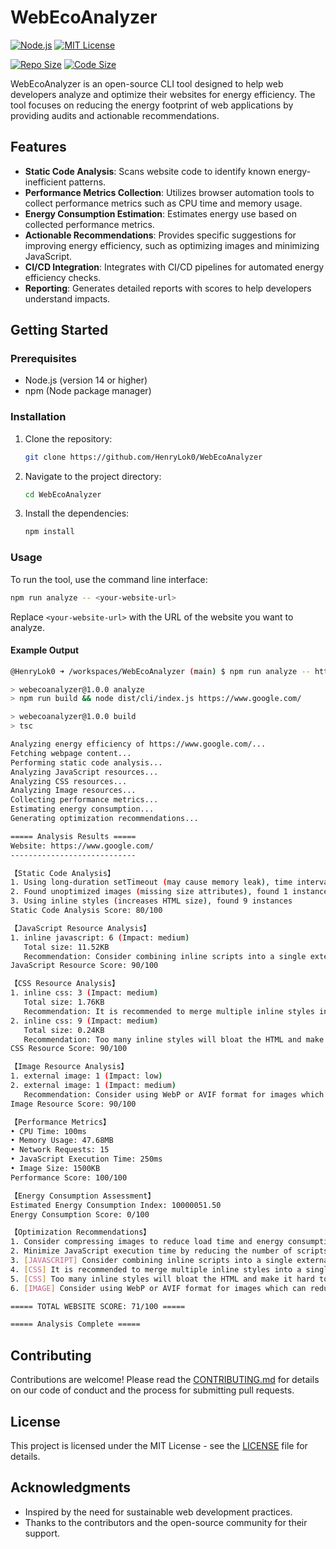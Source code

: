 # WebEcoAnalyzer

[![Node.js](https://img.shields.io/badge/Node.js-14%2B-green?logo=node.js)](https://nodejs.org/)
[![MIT License](https://img.shields.io/github/license/HenryLok0/WebEcoAnalyzer?color=blue)](https://github.com/HenryLok0/WebEcoAnalyzer/blob/main/LICENSE)

[![Repo Size](https://img.shields.io/github/repo-size/HenryLok0/WebEcoAnalyzer?style=flat-square&logo=github)](https://github.com/HenryLok0/WebEcoAnalyzer)
[![Code Size](https://img.shields.io/github/languages/code-size/HenryLok0/WebEcoAnalyzer?style=flat-square&logo=github)](https://github.com/HenryLok0/WebEcoAnalyzer)

WebEcoAnalyzer is an open-source CLI tool designed to help web developers analyze and optimize their websites for energy efficiency. The tool focuses on reducing the energy footprint of web applications by providing audits and actionable recommendations.

## Features

- **Static Code Analysis**: Scans website code to identify known energy-inefficient patterns.
- **Performance Metrics Collection**: Utilizes browser automation tools to collect performance metrics such as CPU time and memory usage.
- **Energy Consumption Estimation**: Estimates energy use based on collected performance metrics.
- **Actionable Recommendations**: Provides specific suggestions for improving energy efficiency, such as optimizing images and minimizing JavaScript.
- **CI/CD Integration**: Integrates with CI/CD pipelines for automated energy efficiency checks.
- **Reporting**: Generates detailed reports with scores to help developers understand impacts.

## Getting Started

### Prerequisites

- Node.js (version 14 or higher)
- npm (Node package manager)

### Installation

1. Clone the repository:
   ```sh
   git clone https://github.com/HenryLok0/WebEcoAnalyzer
   ```
2. Navigate to the project directory:
   ```sh
   cd WebEcoAnalyzer
   ```
3. Install the dependencies:
   ```sh
   npm install
   ```

### Usage

To run the tool, use the command line interface:

```sh
npm run analyze -- <your-website-url>
```

Replace `<your-website-url>` with the URL of the website you want to analyze.

#### Example Output

```sh
@HenryLok0 ➜ /workspaces/WebEcoAnalyzer (main) $ npm run analyze -- https://www.google.com/

> webecoanalyzer@1.0.0 analyze
> npm run build && node dist/cli/index.js https://www.google.com/

> webecoanalyzer@1.0.0 build
> tsc

Analyzing energy efficiency of https://www.google.com/...
Fetching webpage content...
Performing static code analysis...
Analyzing JavaScript resources...
Analyzing CSS resources...
Analyzing Image resources...
Collecting performance metrics...
Estimating energy consumption...
Generating optimization recommendations...

===== Analysis Results =====
Website: https://www.google.com/
----------------------------

【Static Code Analysis】
1. Using long-duration setTimeout (may cause memory leak), time interval: 0ms
2. Found unoptimized images (missing size attributes), found 1 instances
3. Using inline styles (increases HTML size), found 9 instances
Static Code Analysis Score: 80/100

【JavaScript Resource Analysis】
1. inline javascript: 6 (Impact: medium)
   Total size: 11.52KB
   Recommendation: Consider combining inline scripts into a single external file to improve caching
JavaScript Resource Score: 90/100

【CSS Resource Analysis】
1. inline css: 3 (Impact: medium)
   Total size: 1.76KB
   Recommendation: It is recommended to merge multiple inline styles into a single external stylesheet to improve caching efficiency
2. inline css: 9 (Impact: medium)
   Total size: 0.24KB
   Recommendation: Too many inline styles will bloat the HTML and make it hard to maintain. It is recommended to use CSS classes instead.
CSS Resource Score: 90/100

【Image Resource Analysis】
1. external image: 1 (Impact: low)
2. external image: 1 (Impact: medium)
   Recommendation: Consider using WebP or AVIF format for images which can reduce file size by up to 30% compared to JPEG/PNG.
Image Resource Score: 90/100

【Performance Metrics】
• CPU Time: 100ms
• Memory Usage: 47.68MB
• Network Requests: 15
• JavaScript Execution Time: 250ms
• Image Size: 1500KB
Performance Score: 100/100

【Energy Consumption Assessment】
Estimated Energy Consumption Index: 10000051.50
Energy Consumption Score: 0/100

【Optimization Recommendations】
1. Consider compressing images to reduce load time and energy consumption. (Impact Level: high)
2. Minimize JavaScript execution time by reducing the number of scripts or optimizing existing code. (Impact Level: medium)
3. [JAVASCRIPT] Consider combining inline scripts into a single external file to improve caching (Impact Level: medium)
4. [CSS] It is recommended to merge multiple inline styles into a single external stylesheet to improve caching efficiency (Impact Level: medium)
5. [CSS] Too many inline styles will bloat the HTML and make it hard to maintain. It is recommended to use CSS classes instead. (Impact Level: medium)
6. [IMAGE] Consider using WebP or AVIF format for images which can reduce file size by up to 30% compared to JPEG/PNG. (Impact Level: medium)

===== TOTAL WEBSITE SCORE: 71/100 =====

===== Analysis Complete =====
```

## Contributing

Contributions are welcome! Please read the [CONTRIBUTING.md](CONTRIBUTING.md) for details on our code of conduct and the process for submitting pull requests.

## License

This project is licensed under the MIT License - see the [LICENSE](LICENSE) file for details.

## Acknowledgments

- Inspired by the need for sustainable web development practices.
- Thanks to the contributors and the open-source community for their support.
